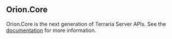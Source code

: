 ## Orion.Core

Orion.Core is the next generation of Terraria Server APIs. See the [documentation](https://pryaxis.github.io/orion-core) for more information.
